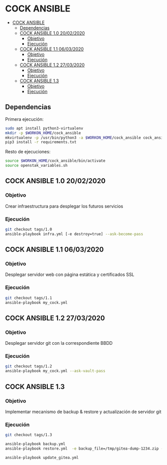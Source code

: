 # COCK ANSIBLE

- [COCK ANSIBLE](#cock-ansible)
  - [Dependencias](#dependencias)
  - [COCK ANSIBLE 1.0 20/02/2020](#cock-ansible-10-20022020)
    - [Objetivo](#objetivo)
    - [Ejecución](#ejecución)
  - [COCK ANSIBLE 1.1 06/03/2020](#cock-ansible-11-06032020)
    - [Objetivo](#objetivo-1)
    - [Ejecución](#ejecución-1)
  - [COCK ANSIBLE 1.2 27/03/2020](#cock-ansible-12-27032020)
    - [Objetivo](#objetivo-2)
    - [Ejecución](#ejecución-2)
  - [COCK ANSIBLE 1.3](#cock-ansible-13)
    - [Objetivo](#objetivo-3)
    - [Ejecución](#ejecución-3)

## Dependencias

Primera ejecución:

```bash
sudo apt install python3-virtualenv
mkdir -p $WORKON_HOME/cock_ansible
mkvirtualenv -p /usr/bin/python3 -a $WORKON_HOME/cock_ansible cock_ansible
pip3 install -r requirements.txt
```

Resto de ejecuciones:

```bash
source $WORKON_HOME/cock_ansible/bin/activate
source openstak_variables.sh
```

## COCK ANSIBLE 1.0 20/02/2020

### Objetivo

Crear infraestructura para desplegar los futuros servicios

### Ejecución

```bash
git checkout tags/1.0
ansible-playbook infra.yml [-e destroy=true] --ask-become-pass
```

## COCK ANSIBLE 1.1 06/03/2020

### Objetivo

Desplegar servidor web con página estática y certificados SSL

### Ejecución

```bash
git checkout tags/1.1
ansible-playbook my_cock.yml
```

## COCK ANSIBLE 1.2 27/03/2020

### Objetivo

Desplegar servidor git con la correspondiente BBDD

### Ejecución

```bash
git checkout tags/1.2
ansible-playbook my_cock.yml --ask-vault-pass
```

## COCK ANSIBLE 1.3

### Objetivo

Implementar mecanismo de backup & restore y actualización de servidor git

### Ejecución

```bash
git checkout tags/1.3

ansible-playbook backup.yml
ansible-playbook restore.yml  -e backup_file=/tmp/gitea-dump-1234.zip --ask-vault-path

ansible-playbook update_gitea.yml
```
